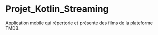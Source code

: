 # Projet_Kotlin_Streaming
Application mobile qui répertorie et présente des films de la plateforme TMDB.
